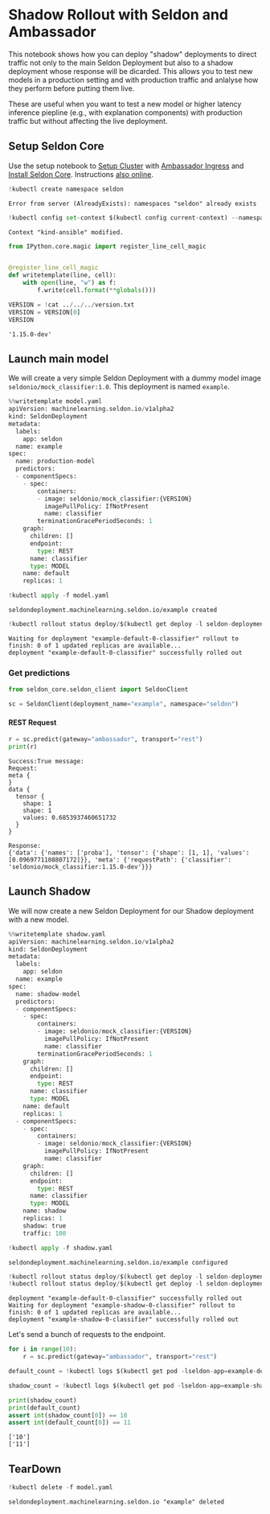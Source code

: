 # Shadow Rollout with Seldon and Ambassador

This notebook shows how you can deploy "shadow" deployments to direct traffic not only to the main Seldon Deployment but also to a shadow deployment whose response will be dicarded. This allows you to test new models in a production setting and with production traffic and anlalyse how they perform before putting them live.

These are useful when you want to test a new model or higher latency inference piepline (e.g., with explanation components) with production traffic but without affecting the live deployment.


## Setup Seldon Core

Use the setup notebook to [Setup Cluster](https://docs.seldon.io/projects/seldon-core/en/latest/examples/seldon_core_setup.html#Setup-Cluster) with [Ambassador Ingress](https://docs.seldon.io/projects/seldon-core/en/latest/examples/seldon_core_setup.html#Ambassador) and [Install Seldon Core](https://docs.seldon.io/projects/seldon-core/en/latest/examples/seldon_core_setup.html#Install-Seldon-Core). Instructions [also online](https://docs.seldon.io/projects/seldon-core/en/latest/examples/seldon_core_setup.html).


```python
!kubectl create namespace seldon
```

    Error from server (AlreadyExists): namespaces "seldon" already exists



```python
!kubectl config set-context $(kubectl config current-context) --namespace=seldon
```

    Context "kind-ansible" modified.



```python
from IPython.core.magic import register_line_cell_magic


@register_line_cell_magic
def writetemplate(line, cell):
    with open(line, "w") as f:
        f.write(cell.format(**globals()))
```


```python
VERSION = !cat ../../../version.txt
VERSION = VERSION[0]
VERSION
```




    '1.15.0-dev'



## Launch main model

We will create a very simple Seldon Deployment with a dummy model image `seldonio/mock_classifier:1.0`. This deployment is named `example`.


```python
%%writetemplate model.yaml
apiVersion: machinelearning.seldon.io/v1alpha2
kind: SeldonDeployment
metadata:
  labels:
    app: seldon
  name: example
spec:
  name: production-model
  predictors:
  - componentSpecs:
    - spec:
        containers:
        - image: seldonio/mock_classifier:{VERSION}
          imagePullPolicy: IfNotPresent
          name: classifier
        terminationGracePeriodSeconds: 1
    graph:
      children: []
      endpoint:
        type: REST
      name: classifier
      type: MODEL
    name: default
    replicas: 1

```


```python
!kubectl apply -f model.yaml
```

    seldondeployment.machinelearning.seldon.io/example created



```python
!kubectl rollout status deploy/$(kubectl get deploy -l seldon-deployment-id=example -o jsonpath='{.items[0].metadata.name}')
```

    Waiting for deployment "example-default-0-classifier" rollout to finish: 0 of 1 updated replicas are available...
    deployment "example-default-0-classifier" successfully rolled out


### Get predictions


```python
from seldon_core.seldon_client import SeldonClient

sc = SeldonClient(deployment_name="example", namespace="seldon")
```

#### REST Request


```python
r = sc.predict(gateway="ambassador", transport="rest")
print(r)
```

    Success:True message:
    Request:
    meta {
    }
    data {
      tensor {
        shape: 1
        shape: 1
        values: 0.6853937460651732
      }
    }
    
    Response:
    {'data': {'names': ['proba'], 'tensor': {'shape': [1, 1], 'values': [0.0969771108807172]}}, 'meta': {'requestPath': {'classifier': 'seldonio/mock_classifier:1.15.0-dev'}}}


## Launch Shadow

We will now create a new Seldon Deployment for our Shadow deployment with a new model.


```python
%%writetemplate shadow.yaml
apiVersion: machinelearning.seldon.io/v1alpha2
kind: SeldonDeployment
metadata:
  labels:
    app: seldon
  name: example
spec:
  name: shadow-model
  predictors:
  - componentSpecs:
    - spec:
        containers:
        - image: seldonio/mock_classifier:{VERSION}
          imagePullPolicy: IfNotPresent
          name: classifier
        terminationGracePeriodSeconds: 1
    graph:
      children: []
      endpoint:
        type: REST
      name: classifier
      type: MODEL
    name: default
    replicas: 1
  - componentSpecs:
    - spec:
        containers:
        - image: seldonio/mock_classifier:{VERSION}
          imagePullPolicy: IfNotPresent
          name: classifier
    graph:
      children: []
      endpoint:
        type: REST
      name: classifier
      type: MODEL
    name: shadow
    replicas: 1
    shadow: true
    traffic: 100

```


```python
!kubectl apply -f shadow.yaml
```

    seldondeployment.machinelearning.seldon.io/example configured



```python
!kubectl rollout status deploy/$(kubectl get deploy -l seldon-deployment-id=example -o jsonpath='{.items[0].metadata.name}')
!kubectl rollout status deploy/$(kubectl get deploy -l seldon-deployment-id=example -o jsonpath='{.items[1].metadata.name}')
```

    deployment "example-default-0-classifier" successfully rolled out
    Waiting for deployment "example-shadow-0-classifier" rollout to finish: 0 of 1 updated replicas are available...
    deployment "example-shadow-0-classifier" successfully rolled out


Let's send a bunch of requests to the endpoint.


```python
for i in range(10):
    r = sc.predict(gateway="ambassador", transport="rest")
```


```python
default_count = !kubectl logs $(kubectl get pod -lseldon-app=example-default -o jsonpath='{.items[0].metadata.name}') classifier | grep "root.predict" | wc -l
```


```python
shadow_count = !kubectl logs $(kubectl get pod -lseldon-app=example-shadow -o jsonpath='{.items[0].metadata.name}') classifier | grep "root.predict" | wc -l
```


```python
print(shadow_count)
print(default_count)
assert int(shadow_count[0]) == 10
assert int(default_count[0]) == 11
```

    ['10']
    ['11']


## TearDown


```python
!kubectl delete -f model.yaml
```

    seldondeployment.machinelearning.seldon.io "example" deleted



```python

```
